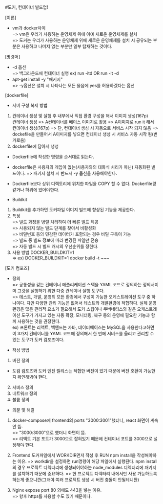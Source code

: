 #도커, 컨테이너 빌드업!

[이론]

- vm과 docker차이  
  => vm은 우리가 사용하는 운영체제 위에 아예 새로운 운영체제를 설치  
  => 도커는 우리가 사용하는 운영체제 위에 새로운 운영체제를 설치 시 공유되는 부분은 사용하고 나머지 없는 부분만 일부 탑재하는 것이다.

[명령어]

- -d 옵션  
  => 백그라운드에 컨테이너 실행 ex) run -itd OR run -it -d
- apt-get install -y "패키지"  
  => -y옵션은 설치 시 나타나는 모든 물음에 yes를 허용하겠다는 옵션

[dockerfile]

- 서버 구성 복제 방법

1. 컨테이너 생성 및 실행 후 내부에서 직접 환경 구성을 해서 이미지 생성(167p)  
   컨테이너 생성 => A컨테이너를 베이스 이미지로 활용 => A이미지로 run it 해서 컨테이너 생성(167p) => 단, 컨테이너 생성 시 자동으로 서비스 시작 되지 않음 => dockefile을 만들어서 A이미지를 넣으면 컨테이너 생성 시 서비스 자동 시작 됨(번거로움)
2. dockerfile에 담아서 생성

- Dockerfile에 작성한 명령을 순서대로 읽는다.
- dockerfile은 사용자의 개입이 없는(사용자와의 대화식 처리가 아닌) 자동화된 빌드이다. => 패키지 설치 시 반드시 -y 옵션을 사용해야한다.
- Dockerfile보다 상위 디렉토리에 위치한 파일을 COPY 할 수 없다. Dockerfile랑 같거나 하위에 있어야한다.

- Buildkit

1. Buildkit를 추가하면 도커파일 이미지 빌드에 향상된 기능을 제공한다.
2. 특징  
   => 빌드 과정을 병렬 처리하여 더 빠른 빌드 제공  
   => 사용되지 않는 빌드 단계를 찾아서 비활성화  
   => 비밀번호 등의 민감한 데이터가 포함되는 경우 비밀 구축이 가능  
   => 빌드 중 빌드 정보에 따라 변경된 파일만 전송  
   => 자동 빌드 시 빌드 캐시의 우선순위를 정한다.
3. 사용 방법 DOCKER_BUILDKIT=1  
   => ex) DOCKER_BUILDKIT=1 docker build -t ~~~

[도커 컴포즈]

- 정의  
  => 공통성을 갖는 컨테이너 애플리케이션 스택을 YAML 코드로 정의하는 정의서이며 그것을 실행하기 위한 다중 컨테이너 실행 도구다.  
  => 테스트, 개발, 운영의 모든 환경에서 구성이 가능한 오케스트레이션 도구 중 하나이다. 다만 다양한 관리 기능은 없어서 테스트와 개발환경에 적합하다. 실제 운영 환경은 많은 관리적 요소가 필요해서 도커 스웜이나 쿠버네티스와 같은 오케스트레이션 도구가 가지고 있는 자동 확장, 모니터링, 복구 등의 운영에 필요한 기능과 함께 사용하는 것을 권장한다.  
  ex) 프론트는 리액트, 백엔드는 자바, 데이터베이스는 MySQL을 사용한다고하면 이 3가지 컨테이너를 YAML 코드에 정의해서 한 번에 서비스를 올리고 관리할 수 있는 도구가 도커 컴포즈이다.

- 작성 방법

1. 버전 정의

- 도컴 컴포즈와 도커 엔진 릴리스는 적합한 버전이 있기 때문에 버전 호환이 가능한지 확인해봐야 한다.

2. 서비스 정의
3. 네트워크 정의
4. 볼륨 정의

- 의문 및 해결

1. docker-compose에 frontend의 ports "3000:3001"했더니, react 화면이 계속 안 뜸.  
   => "3000:3000"으로 했더니 화면이 뜸.  
   => 리액트 기본 포트가 3000으로 잡혀있기 때문에 컨테이너 포트를 3000으로 설정해야 한다.

2. Frontend 도커파일에서 WORKDIR먼저 작성 후 RUN npm install을 작성해야하는 이유.
   => workdir을 설정하면 run명령이 해당 파일에서 실행된다. npm install의 경우 프로젝트 디렉터리에 생성되어야하는 node_modules 디렉터리에 패키지를 설치하기 때문에 중요하다. => 한 프로젝트 디렉터리 내에서만 사용 가능하도록 하는게 좋으니깐(그래야 여러 프로젝트 생성 시 버전 충돌이 안될테니깐)

3. Nginx expose port 80 외에도 443을 넣는 이유.  
   => 향후 https를 사용할 수도 있기 때문이다.
